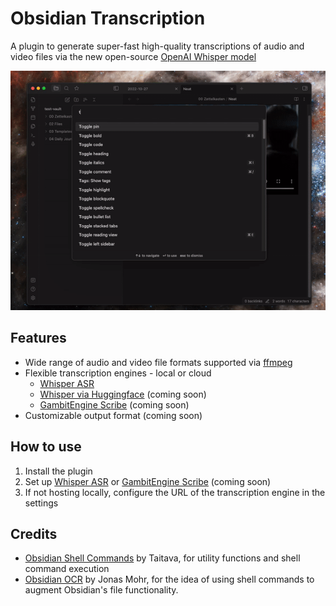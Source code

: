 # Obsidian Transcription

A plugin to generate super-fast high-quality transcriptions of audio and video files via the new open-source [OpenAI Whisper model](https://openai.com/blog/whisper/)

![Demo](images/demo.gif)

## Features

- Wide range of audio and video file formats supported via [ffmpeg](https://ffmpeg.org/)
- Flexible transcription engines - local or cloud
  - [Whisper ASR](https://github.com/ahmetoner/whisper-asr-webservice)
  - [Whisper via Huggingface](https://huggingface.co/openai/whisper-large) (coming soon)
  - [GambitEngine Scribe](https://gambitengine.com/) (coming soon)
- Customizable output format (coming soon)

## How to use

1. Install the plugin
2. Set up [Whisper ASR](https://github.com/ahmetoner/whisper-asr-webservice) or [GambitEngine Scribe](https://gambitengine.com/) (coming soon)
3. If not hosting locally, configure the URL of the transcription engine in the settings

## Credits

- [Obsidian Shell Commands](https://github.com/Taitava/obsidian-shellcommands) by Taitava, for utility functions and shell command execution
- [Obsidian OCR](https://github.com/MohrJonas/obsidian-ocr/) by Jonas Mohr, for the idea of using shell commands to augment Obsidian's file functionality.
